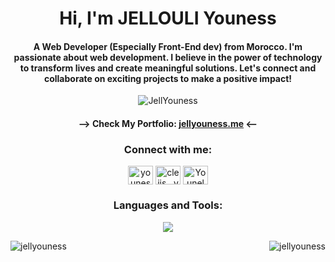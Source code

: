                                                   
<!-- ![MasterHead](./github-header-image.png) -->
<h1 align="center">Hi, I'm JELLOULI Youness</h1>

<h4 align="center">A Web Developer (Especially Front-End dev) from Morocco. I'm passionate about web development. I believe in the power of technology to transform lives and create meaningful solutions. Let's connect and collaborate on exciting projects to make a positive impact!</h4>

<p align="center"> 
 <img src="https://komarev.com/ghpvc/?username=JellYouness&label=Profile%20views&color=blueviolet&style=flat" alt="JellYouness" /> 
<!--  <img src="https://img.shields.io/badge/Languages-Python | Java | PHP | Typescript | Node | React -green.svg" alt="supun nanayakkara's languages" /> -->
<!--  <img alt="Profile followers" src="https://img.shields.io/github/followers/JellYouness"> -->
</p>

<h4 align="center"> 
--> Check My Portfolio: <a href="https://jellyouness.me" target="blank">jellyouness.me</a> <--
</h4>

<h3 align="center">Connect with me:</h3>
<p align="center">
<a href="https://linkedin.com/in/youness-jellouli-35095423b" target="blank"><img align="center" src="https://raw.githubusercontent.com/rahuldkjain/github-profile-readme-generator/master/src/images/icons/Social/linked-in-alt.svg" alt="youness-jellouli-35095423b" height="30" width="40" /></a>
<a href="https://instagram.com/cleiis__ynx" target="blank"><img align="center" src="https://raw.githubusercontent.com/rahuldkjain/github-profile-readme-generator/master/src/images/icons/Social/instagram.svg" alt="cleiis__ynx" height="30" width="40" /></a>
<a href="https://discord.gg/Younelo#9934" target="blank"><img align="center" src="https://raw.githubusercontent.com/rahuldkjain/github-profile-readme-generator/master/src/images/icons/Social/discord.svg" alt="Younelo#9934" height="30" width="40" /></a>
</p>

<h3 align="center">Languages and Tools:</h3>
<p align="center">
    <img src="https://skillicons.dev/icons?i=ts,js,react,nextjs,redux,tailwind,materialui,mongodb,mysql,postgresql,php,laravel,nodejs,express,git" />
</p>

<p align="center" style="display: flex; justify-content: space-between;">
  <img align="center" src="https://github-readme-stats.vercel.app/api/top-langs?username=jellyouness&show_icons=true&theme=dark&locale=en&layout=compact" alt="jellyouness" />
  <img align="center" src="https://streak-stats.demolab.com/?user=JellYouness&theme=midnight-purple" alt="jellyouness" />
</p>
